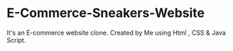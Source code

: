 # E-Commerce-Sneakers-Website
It's an E-commerce website clone. Created by Me using Html , CSS &amp; Java Script.
